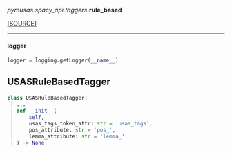 <div className="source-div">
 <p><i>pymusas</i><i>.spacy_api</i><i>.taggers</i><strong>.rule_based</strong></p>
 <p><a className="sourcelink" href="https://github.com/UCREL/pymusas/blob/main/pymusas/spacy_api/taggers/rule_based.py">[SOURCE]</a></p>
</div>
<div></div>

---

<a id="pymusas.spacy_api.taggers.rule_based.logger"></a>

#### logger

```python
logger = logging.getLogger(__name__)
```

<a id="pymusas.spacy_api.taggers.rule_based.USASRuleBasedTagger"></a>

## USASRuleBasedTagger

```python
class USASRuleBasedTagger:
 | ...
 | def __init__(
 |     self,
 |     usas_tags_token_attr: str = 'usas_tags',
 |     pos_attribute: str = 'pos_',
 |     lemma_attribute: str = 'lemma_'
 | ) -> None
```

